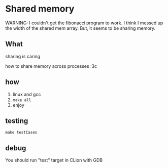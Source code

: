 # Shared memory

WARNING: I couldn't get the fibonacci program to work. I think I messed up the width of the shared mem array. But, it seems to be sharing memory.

## What

sharing is caring

how to share memory across processes :3c

## how

1. linux and gcc
2. `make all`
3. enjoy

## testing

    make testCases

## debug

You should run "test" target in CLion with GDB